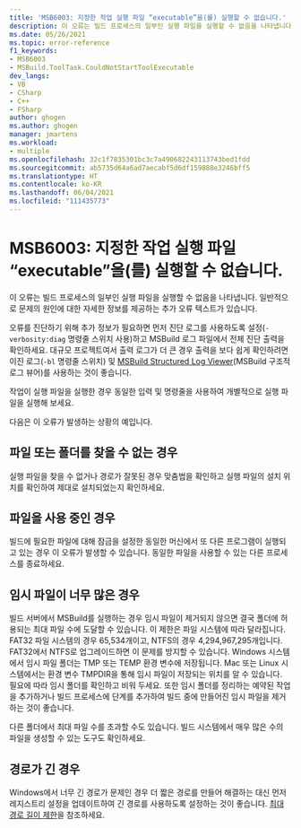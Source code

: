 ```yaml
---
title: 'MSB6003: 지정한 작업 실행 파일 “executable”을(를) 실행할 수 없습니다.'
description: 이 오류는 빌드 프로세스의 일부인 실행 파일을 실행할 수 없음을 나타냅니다. 일반적으로 문제의 원인에 대한 자세한 정보를 제공하는 추가 오류 텍스트가 있습니다.
ms.date: 05/26/2021
ms.topic: error-reference
f1_keywords:
- MSB6003
- MSBuild.ToolTask.CouldNotStartToolExecutable
dev_langs:
- VB
- CSharp
- C++
- FSharp
author: ghogen
ms.author: ghogen
manager: jmartens
ms.workload:
- multiple
ms.openlocfilehash: 32c1f7835301bc3c7a490682243113743bed1fdd
ms.sourcegitcommit: ab5735d64a6ad7aecabf5d6df159888e3246bff5
ms.translationtype: HT
ms.contentlocale: ko-KR
ms.lasthandoff: 06/04/2021
ms.locfileid: "111435773"
---
```

# <a name="msb6003-the-specified-task-executable-executable-could-not-be-run"></a>MSB6003: 지정한 작업 실행 파일 “executable”을(를) 실행할 수 없습니다.

이 오류는 빌드 프로세스의 일부인 실행 파일을 실행할 수 없음을 나타냅니다. 일반적으로 문제의 원인에 대한 자세한 정보를 제공하는 추가 오류 텍스트가 있습니다.

오류를 진단하기 위해 추가 정보가 필요하면 먼저 진단 로그를 사용하도록 설정(`-verbosity:diag` 명령줄 스위치 사용)하고 MSBuild 로그 파일에서 전체 진단 출력을 확인하세요. 대규모 프로젝트여서 출력 로그가 더 큰 경우 출력을 보다 쉽게 확인하려면 이진 로그(`-bl` 명령줄 스위치) 및 [MSBuild Structured Log Viewer](https://msbuildlog.com/)(MSBuild 구조적 로그 뷰어)를 사용하는 것이 좋습니다.

작업이 실행 파일을 실행한 경우 동일한 입력 및 명령줄을 사용하여 개별적으로 실행 파일을 실행해 보세요.

다음은 이 오류가 발생하는 상황의 예입니다.

## <a name="file-or-folder-not-found"></a>파일 또는 폴더를 찾을 수 없는 경우

실행 파일을 찾을 수 없거나 경로가 잘못된 경우 맞춤법을 확인하고 실행 파일의 설치 위치를 확인하여 제대로 설치되었는지 확인하세요.

## <a name="file-is-in-use"></a>파일을 사용 중인 경우

빌드에 필요한 파일에 대해 잠금을 설정한 동일한 머신에서 또 다른 프로그램이 실행되고 있는 경우 이 오류가 발생할 수 있습니다. 동일한 파일을 사용할 수 있는 다른 프로세스를 종료하세요.

## <a name="too-many-temporary-files"></a>임시 파일이 너무 많은 경우

빌드 서버에서 MSBuild를 실행하는 경우 임시 파일이 제거되지 않으면 결국 폴더에 허용되는 최대 파일 수에 도달할 수 있습니다. 이 제한은 파일 시스템에 따라 달라집니다. FAT32 파일 시스템의 경우 65,534개이고, NTFS의 경우 4,294,967,295개입니다. FAT32에서 NTFS로 업그레이드하면 이 문제를 방지할 수 있습니다. Windows 시스템에서 임시 파일 폴더는 TMP 또는 TEMP 환경 변수에 저장됩니다. Mac 또는 Linux 시스템에서는 환경 변수 TMPDIR을 통해 임시 파일이 저장되는 위치를 알 수 있습니다. 필요에 따라 임시 폴더를 확인하고 비워 두세요. 또한 임시 폴더를 정리하는 예약된 작업을 추가하거나 빌드 프로세스에 단계를 추가하여 빌드 중에 만들어진 임시 파일을 제거하는 것이 좋습니다.

다른 폴더에서 최대 파일 수를 초과할 수도 있습니다. 빌드 시스템에서 매우 많은 수의 파일을 생성할 수 있는 도구도 확인하세요.

## <a name="path-too-long"></a>경로가 긴 경우

Windows에서 너무 긴 경로가 문제인 경우 더 짧은 경로를 만들어 해결하는 대신 먼저 레지스트리 설정을 업데이트하여 긴 경로를 사용하도록 설정하는 것이 좋습니다. [최대 경로 길이 제한](/windows/win32/fileio/maximum-file-path-limitation?tabs=cmd)을 참조하세요.
